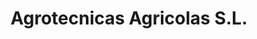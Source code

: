 ---
title: "Agrotecnicas Agricolas S.L."
url: /tomelloso/agrotecnicas-agricolas-s-l/
shop: granja
---